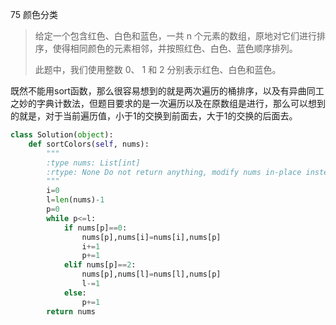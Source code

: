75 颜色分类

> 给定一个包含红色、白色和蓝色，一共 n 个元素的数组，原地对它们进行排序，使得相同颜色的元素相邻，并按照红色、白色、蓝色顺序排列。
>
> 此题中，我们使用整数 0、 1 和 2 分别表示红色、白色和蓝色。
>

既然不能用sort函数，那么很容易想到的就是两次遍历的桶排序，以及有异曲同工之妙的字典计数法，但题目要求的是一次遍历以及在原数组是进行，那么可以想到的就是，对于当前遍历值，小于1的交换到前面去，大于1的交换的后面去。

```python
class Solution(object):
    def sortColors(self, nums):
        """
        :type nums: List[int]
        :rtype: None Do not return anything, modify nums in-place instead.
        """
        i=0
        l=len(nums)-1
        p=0
        while p<=l:
            if nums[p]==0:
                nums[p],nums[i]=nums[i],nums[p]
                i+=1
                p+=1
            elif nums[p]==2:
                nums[p],nums[l]=nums[l],nums[p]
                l-=1
            else:
                p+=1
        return nums

```

